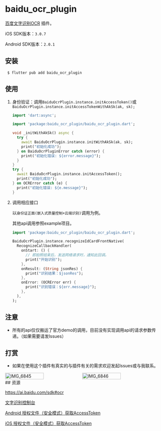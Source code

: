 # baidu_ocr_plugin

[百度文字识别OCR](https://ai.baidu.com/ai-doc/index/OCR) 插件。

iOS SDK版本：`3.0.7`

Android SDK版本：`2.0.1`

## 安装

```shell
 $ flutter pub add baidu_ocr_plugin
```

## 使用

1. 身份验证：调用`BaiduOcrPlugin.instance.initAccessToken()`或 `BaiduOcrPlugin.instance.initAccessTokenWithAkSk(ak, sk);`

   ```dart
   import 'dart:async';
   
   import 'package:baidu_ocr_plugin/baidu_ocr_plugin.dart';
   
   void _initWithAkSk() async {
     try {
       await BaiduOcrPlugin.instance.initWithAkSk(ak, sk);
       print("初始化成功");
     } on BaiduOcrPluginError catch (error) {
       print("初始化错误: ${error.message}");
     }
   }
   try {
     await BaiduOcrPlugin.instance.initAccessToken();
     print("初始化成功");
   } on OCRError catch (e) {
     print("初始化错误: ${e.message}");
   }
   ```

2. 调用相应接口

   以`身份证正面(嵌入式质量控制+云端识别)`调用为例。
   
   其他api调用参照example项目。
   
   ```dart
   import 'package:baidu_ocr_plugin/baidu_ocr_plugin.dart';
   
   BaiduOcrPlugin.instance.recognizeIdCardFrontNative(
     RecognizeCallbackHandler(
       onStart: () {
         // 即拍照结束后，发送网络请求时，通知此回调。
         print("开始识别");
       },
       onResult: (String jsonRes) {
         print("识别结果：$jsonRes");
       },
       onError: (OCRError err) {
         print("识别错误：${err.message}");
       },
     ),
   );
   ```

## 注意

- 所有的api仅仅搬运了官方demo的调用，目前没有实现调用api的请求参数传递。（如果需要请发Issues）

## 打赏

- 如果在使用这个插件有真实的与插件有关的需求欢迎发起Issues或与我联系。

<div style="display:flex;">
<img src="https://user-images.githubusercontent.com/37316281/189598858-eee4717a-e2b8-46e2-9ea1-8e3d0fe56598.jpg" alt="IMG_6845" style="width:50%;" />
<img src="https://user-images.githubusercontent.com/37316281/189598869-d948b585-138d-4438-94f6-a75a7b5e90f7.jpg" alt="IMG_6846" style="width:50%;" />
</div>
## 资源

https://ai.baidu.com/sdk#ocr

[文字识别控制台](https://console.bce.baidu.com/ai/#/ai/ocr/overview/index)

[Android 授权文件（安全模式）获取AccessToken](https://ai.baidu.com/ai-doc/OCR/5kibizyrv#授权文件（安全模式）获取accesstoken)

[iOS 授权文件（安全模式）获取AccessToken](https://ai.baidu.com/ai-doc/OCR/6kibizx7f#授权文件（安全模式）)
